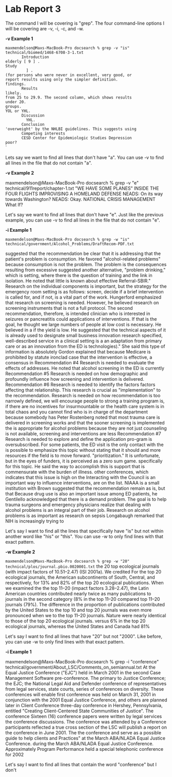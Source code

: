 # Lab Report 3

The command I will be covering is "grep". The four command-line options I will be covering are -v, -i, -c, and -w.

**-v Example 1**

`maxmendelson@Maxs-MacBook-Pro docsearch % grep -v "is" technical/biomed/1468-6708-3-1.txt`      
`        Introduction                                                                     `
`        elderly [ 9 ] .                                                                  `
`          Study                                                                          `        
`          ] .                                                                            `
`          (for persons who were never in excellent, very good, or                        `
`          report results using only the simpler definition.                              `
`          findings.                                                                      `     
`        Results                                                                          `
`        likely.                                                                          `
`        from 25 to 29.9. The second column, which shows results                          `
`        under 20.                                                                        `
`        groups.                                                                          `
`        YOL or YHL.                                                                      `     
`        Discussion                                                                       `     
`          YHL.                                                                           `  
`        Conclusion                                                                       `
`        'overweight' by the NHLBI guidelines. This suggests using                        `  
`        Competing interests                                                              `                           
`        CESD Center for Epidemiologic Studies Depression                                 `
`        poor?                                                                            `                                                                                  `

Lets say we want to find all lines that don't have "a". You can use -v to find all lines in the file that do not contain "a".

**-v Example 2**

maxmendelson@Maxs-MacBook-Pro docsearch % grep -v "e" technical/911report/chapter-1.txt
"WE HAVE SOME PLANES"
INSIDE THE FOUR FLIGHTS
IMPROVISING A HOMELAND DEFENSE
    NEADS: On its way towards Washington?
    NEADS: Okay.
NATIONAL CRISIS MANAGEMENT
What If?

Let's say we want to find all lines that don't have "e". Just like the previous example, you can use -v to find all lines in the file that do not contain "e".

**-i Example 1**

`maxmendelson@Maxs-MacBook-Pro docsearch % grep -w "is" technical/government/Alcohol_Problems/DraftRecom-PDF.txt`

suggested that the recommendation be clear that it is addressing
that the patient's problem is consumption. He favored
"alcohol-related problems" because consumption is not the problem.
The problem is the consequences resulting from excessive
suggested another alternative, "problem drinking," which is
setting, where there is the question of training and the link
in isolation. He noted that little is known about effective
Referral-SBIR." Research on the individual components is important,
but the strategy for the emergency room setting is as follows:
screen, decide if a brief intervention is called for, and if not,
is a vital part of the work.
Hungerford emphasized that research on screening is needed.
However, he believed research on screening instruments that is not
a full protocol. The second recommendation, therefore, is intended
clinician who is interested in seizures or pancreatitis could
applications of interventions. If that is the goal, he thought we
large numbers of people at low cost is necessary. He believed in a
if the yield is low. He suggested that the technical aspects of
it is already used to designate small business innovation research
specified, well-described service in a clinical setting is a
an adaptation from primary care or as an innovation from the ED is
technologies)." She said this type of information is absolutely
Gordon explained that because Medicare is prohibited by statute
ironclad case that the intervention is effective, a consensus in
Recommendation #4 Research is needed to evaluate the effects of
addresses. He noted that alcohol screening in the ED is currently
Recommendation #5 Research is needed on how demographic and
profoundly influence how screening and intervention is delivered.
Recommendation #6 Research is needed to identify the factors
factors affecting that relationship. This research is crucial as
"implementation" to the recommendation. Research is needed on how
recommendation is too narrowly defined, we will encourage people to
strong a training program is, if there are no incentives for
insurmountable or the health care system is in total chaos and you
cannot find who is in charge of the department because somebody has
Peter Rostenberg noted that most trauma care is delivered in
screening works and that the sooner screening is implemented the
is appropriate for alcohol problems because they are not just
counseling is not available, screening and interventions are less
Recommendation #7 Research is needed to explore and define the
application pro-gram is oversubscribed.
For some patients, the ED visit is the only contact with the
is possible to emphasize this topic without stating that it should
and more resources if the field is to move forward.
"prioritization." It is unfortunate, but in the eyes of funders, it
is perceived as a zero sum game.
specifically for this topic. He said the way to accomplish this is
support that is commensurate with the burden of illness.
other conferences, which indicates that this issue is high on the
Interacting with the Council is an important way to influence
interventions, are on the list. NIAAA is a small institution with
Brown suggested that the recommendation remain as is, but that
Because drug use is also an important issue among ED patients, he
Gentilello acknowledged that there is a demand problem. The goal
is to help trauma surgeons and emergency physicians realize that
dealing with alcohol problems is an integral part of their job.
Research on alcohol problems is as important as research on sepsis
Longabaugh remarked that NIH is increasingly trying to

Let's say I want to find all the lines that specifically have "is" but not within another word like "his" or "this". 
You can use -w to only find lines with that exact pattern.

**-w Example 2**

`maxmendelson@Maxs-MacBook-Pro docsearch % grep -w "20" technical/plos/journal.pbio.0020001.txt`
        the 20 top ecological journals (with impact factors of 10.51–2.47) (ISI 2001a). We credited
        For the top 20 ecological journals, the American subcontinents of South, Central, and
        respectively, for 13% and 82% of the top 20 ecological publications. When we examined the
        the top 11–20 (impact factors 3.28–2.47), the Latin American countries contributed nearly
        twice as many publications to journals in the second category (8% in the top 11–20 compared
        top 11–20 journals (79%). The difference in the proportion of publications contributed by
        the United States to the top 10 and top 20 journals was even more pronounced when we
        to the top 11–20 journals.
        Nature were nearly identical to those of the top 20 ecological journals.
        versus 6% in the top 20 ecological journals, whereas the United States and Canada had 81%
        
Let's say I want to find all lines that have "20" but not "2000". Like before, you can use -w to only find lines with that exact pattern.

**-i Example 1**

maxmendelson@Maxs-MacBook-Pro docsearch % grep -i "conference" technical/government/About_LSC/Comments_on_semiannual.txt
At the Equal Justice Conference ("EJC") held in March 2001 in
the second Case Management Software pre-conference. The primary
to Justice Conference; the EJC; the National Legal Aid and Defender
conference of representatives from legal services, state courts,
series of conferences on diversity. These conferences will enable
first conference was held on March 31, 2001 in conjunction with the
2001 Equal Justice Conference, and others are planned later in
Client Conference
three-day conference in Hershey, Pennsylvania, entitled "Creating
Client-Centered State Communities of Justice". The conference
Sixteen (16) conference papers were written by legal services
the conference discussions. The conference was attended by a
Conference participants reflected a true cross section of the
LSC will publish a report on the conference in June 2001. The
the conference and serve as a possible guide to help clients and
Practices" at the March ABA/NLADA Equal Justice Conference.
during the March ABA/NLADA Equal Justice Conference. Approximately
Program Performance held a special telephonic conference for 2002

Let's say I want to find all lines that contain the word "conference" but I don't 
